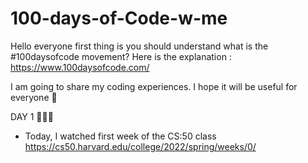 # 100-days-of-Code-w-me

Hello everyone first thing is you should understand what is the #100daysofcode movement? Here is the explanation : https://www.100daysofcode.com/

I am going to share my coding experiences. I hope it will be useful for everyone 🤍

DAY 1 👩🏻‍💻

* Today, I watched first week of the CS:50 class https://cs50.harvard.edu/college/2022/spring/weeks/0/
